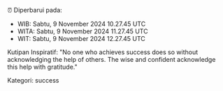 ⏰ Diperbarui pada:
- WIB: Sabtu, 9 November 2024 10.27.45 UTC
- WITA: Sabtu, 9 November 2024 11.27.45 UTC
- WIT: Sabtu, 9 November 2024 12.27.45 UTC

Kutipan Inspiratif:
"No one who achieves success does so without acknowledging the help of others. The wise and confident acknowledge this help with gratitude."


Kategori: success

